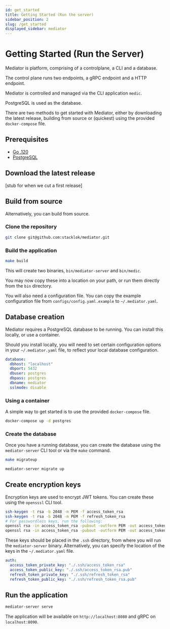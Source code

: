 ```yaml
---
id: get_started
title: Getting Started (Run the server)
sidebar_position: 2
slug: /get_started
displayed_sidebar: mediator
---
```


# Getting Started (Run the Server)

Mediator is platform, comprising of a controlplane, a CLI and a database.

The control plane runs two endpoints, a gRPC endpoint and a HTTP endpoint.

Mediator is controlled and managed via the CLI application `medic`.

PostgreSQL is used as the database.

There are two methods to get started with Mediator, either by downloading the
latest release, building from source or (quickest) using the provided `docker-compose`
file.

## Prerequisites

- [Go .120](https://golang.org/doc/install)
- [PostgreSQL](https://www.postgresql.org/download/)

## Download the latest release

[stub for when we cut a first release]

## Build from source

Alternatively, you can build from source.

### Clone the repository

```bash
git clone git@github.com:stacklok/mediator.git
```

### Build the application

```bash
make build
```

This will create two binaries, `bin/mediator-server` and `bin/medic`.

You may now copy these into a location on your path, or run them directly from the `bin` directory.

You will also need a configuration file. You can copy the example configuration file from `configs/config.yaml.example` to `~/.mediator.yaml`.

## Database creation

Mediator requires a PostgreSQL database to be running. You can install this locally, or use a container.

Should you install locally, you will need to set certain configuration options in your `~/.mediator.yaml` file, to reflect your local database configuration.

```yaml
database:
  dbhost: "localhost"
  dbport: 5432
  dbuser: postgres
  dbpass: postgres
  dbname: mediator
  sslmode: disable
```

### Using a container

A simple way to get started is to use the provided `docker-compose` file.

```bash
docker-compose up -d postgres
```

### Create the database

Once you have a running database, you can create the database using the `mediator-server` CLI tool or via the `make` command.

```bash
make migrateup
```

```bash
mediator-server migrate up
```

## Create encryption keys

Encryption keys are used to encrypt JWT tokens. You can create these using the `opensssl` CLI tool.

```bash
ssh-keygen -t rsa -b 2048 -m PEM -f access_token_rsa
ssh-keygen -t rsa -b 2048 -m PEM -f refresh_token_rsa
# For passwordless keys, run the following:
openssl rsa -in access_token_rsa -pubout -outform PEM -out access_token_rsa.pub
openssl rsa -in access_token_rsa -pubout -outform PEM -out access_token_rsa.pub
```

These keys should be placed in the `.ssh` directory, from where you will run the `mediator-server` binary. Alternatively, you can specify the location of the keys in the `~/.mediator.yaml` file.

```yaml
auth:
  access_token_private_key: "./.ssh/access_token_rsa"
  access_token_public_key: "./.ssh/access_token_rsa.pub"
  refresh_token_private_key: "./.ssh/refresh_token_rsa"
  refresh_token_public_key: "./.ssh/refresh_token_rsa.pub"
```

## Run the application

```bash
mediator-server serve
```

The application will be available on `http://localhost:8080` and gRPC on `localhost:8090`.